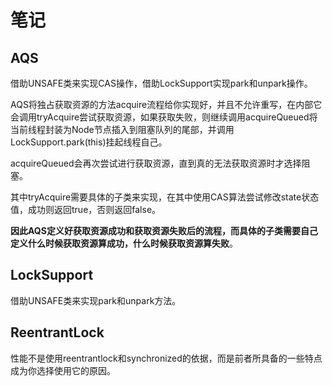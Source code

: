 # 笔记

## AQS

借助UNSAFE类来实现CAS操作，借助LockSupport实现park和unpark操作。

AQS将独占获取资源的方法acquire流程给你实现好，并且不允许重写，在内部它会调用tryAcquire尝试获取资源，如果获取失败，则继续调用acquireQueued将当前线程封装为Node节点插入到阻塞队列的尾部，并调用LockSupport.park(this)挂起线程自己。

acquireQueued会再次尝试进行获取资源，直到真的无法获取资源时才选择阻塞。

其中tryAcquire需要具体的子类来实现，在其中使用CAS算法尝试修改state状态值，成功则返回true，否则返回false。

**因此AQS定义好获取资源成功和获取资源失败后的流程，而具体的子类需要自己定义什么时候获取资源算成功，什么时候获取资源算失败**。

## LockSupport

借助UNSAFE类来实现park和unpark方法。

## ReentrantLock

性能不是使用reentrantlock和synchronized的依据，而是前者所具备的一些特点成为你选择使用它的原因。
